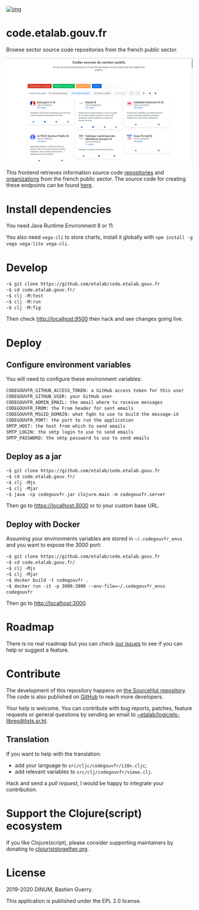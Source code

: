 [![img](https://img.shields.io/badge/Licence-EPL-orange.svg?style=flat-square)](https://git.sr.ht/~etalab/code.gouv.fr/blob/master/LICENSE)

# code.etalab.gouv.fr

Browse sector source code repositories from the french public sector.

![img](codegouvfr.png)

This frontend retrieves information source code [repositories](https://api-code.etalab.gouv.fr/api/repertoires/all) and [organizations](https://api-code.etalab.gouv.fr/api/organisations/all) from the french public sector.  The source code for creating these endpoints can be found [here](https://github.com/etalab/data-codes-sources-fr).

# Install dependencies

You need Java Runtime Environment 8 or 11.

You also need `vega-cli` to store charts, install it globally with `npm install -g vega vega-lite vega-cli`.

# Develop

    ~$ git clone https://github.com/etalab/code.etalab.gouv.fr
    ~$ cd code.etalab.gouv.fr/
    ~$ clj -M:test
	~$ clj -M:run
    ~$ clj -M:fig

Then check <http://localhost:9500> then hack and see changes going live.

# Deploy

## Configure environment variables

You will need to configure these environment variables:

	CODEGOUVFR_GITHUB_ACCESS_TOKEN: a GitHub access token for this user
	CODEGOUVFR_GITHUB_USER: your GitHub user
    CODEGOUVFR_ADMIN_EMAIL: the email where to receive messages
    CODEGOUVFR_FROM: the From header for sent emails
    CODEGOUVFR_MSGID_DOMAIN: what fqdn to use to build the message-id
    CODEGOUVFR_PORT: the port to run the application
    SMTP_HOST: the host from which to send emails
    SMTP_LOGIN: the smtp login to use to send emails
    SMTP_PASSWORD: the smtp password to use to send emails

## Deploy as a jar

    ~$ git clone https://github.com/etalab/code.etalab.gouv.fr
    ~$ cd code.etalab.gouv.fr/
    ~$ clj -Mjs
    ~$ clj -Mjar
    ~$ java -cp codegouvfr.jar clojure.main -m codegouvfr.server

Then go to <https://localhost:3000> or to your custom base URL.

## Deploy with Docker

Assuming your environments variables are stored in `~/.codegouvfr_envs`
and you want to expose the 3000 port:

    ~$ git clone https://github.com/etalab/code.etalab.gouv.fr
    ~$ cd code.etalab.gouv.fr/
    ~$ clj -Mjs
    ~$ clj -Mjar
    ~$ docker build -t codegouvfr .
    ~$ docker run -it -p 3000:3000 --env-file=~/.codegouvfr_envs codegouvfr

Then go to <http://localhost:3000>.

# Roadmap

There is no real roadmap but you can check [our issues](https://github.com/etalab/code.etalab.gouv.fr/issues) to see if you can help or suggest a feature.

# Contribute

The development of this repository happens on [the SourceHut repository](https://git.sr.ht/~etalab/code.etalab.gouv.fr).  The code is also published on [GitHub](https://github.com/etalab/code.etalab.gouv.fr) to reach more developers.

Your help is welcome.  You can contribute with bug reports, patches, feature requests or general questions by sending an email to [~etalab/logiciels-libres@lists.sr.ht](mailto:~etalab/logiciels-libres@lists.sr.ht).

## Translation

If you want to help with the translation:

- add your language to `src/cljc/codegouvfr/i18n.cljc`;
- add relevant variables to `src/clj/codegouvfr/views.clj`.

Hack and send a *pull request*, I would be happy to integrate your contribution.

# Support the Clojure(script) ecosystem

If you like Clojure(script), please consider supporting maintainers by donating to [clojuriststogether.org](https://www.clojuriststogether.org).

# License

2019-2020 DINUM, Bastien Guerry.

This application is published under the EPL 2.0 license.
